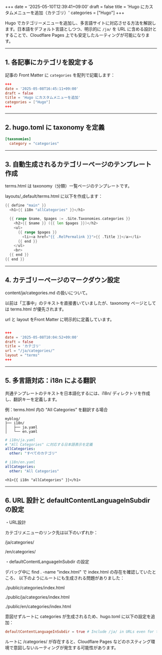 +++
date = '2025-05-10T12:39:41+09:00'
draft = false
title = 'Hugo にカスタムメニューを追加（カテゴリ）'
categories = ["Hugo"]
+++


Hugo でカテゴリーメニューを追加し、多言語サイトに対応させる方法を解説します。日本語をデフォルト言語としつつ、明示的に `/ja/` を URL に含める設計とすることで、Cloudflare Pages 上でも安定したルーティングが可能になります。

---

## 1. 各記事にカテゴリを設定する

記事の Front Matter に `categories` を配列で記載します：

```toml
+++
date = '2025-05-08T16:45:11+09:00'
draft = false
title = 'Hugo にカスタムメニューを追加'
categories = ["Hugo"]
+++

```

---

## 2. hugo.toml に taxonomy を定義

```toml
[taxonomies]
  category = "categories"
```

---

## 3. 自動生成されるカテゴリーページのテンプレート作成

terms.html は taxonomy（分類）一覧ページのテンプレートです。

layouts/_default/terms.html に以下を作成します：


```go
{{ define "main" }}
  <h1>{{ i18n "allCategories" }}</h1>

  {{ range $name, $pages := .Site.Taxonomies.categories }}
    <h2>{{ $name }} ({{ len $pages }})</h2>
    <ul>
      {{ range $pages }}
        <li><a href="{{ .RelPermalink }}">{{ .Title }}</a></li>
      {{ end }}
    </ul>
    <br>
  {{ end }}
{{ end }}

```


---

## 4. カテゴリーページのマークダウン設定

content/ja/categories.md の扱いについて。

以前は「工事中」のテキストを直接書いていましたが、taxonomy ページとしては terms.html が優先されます。

url と layout をFront Matter に明示的に定義しています。


```toml

+++
date = '2025-05-08T10:04:52+09:00'
draft = false
title = 'カテゴリ'
url = "/ja/categories/"
layout = "terms"
+++

```



---

## 5. 多言語対応：i18n による翻訳

共通テンプレートのテキストを日本語化するには、i18n/ ディレクトリを作成し、翻訳キーを定義します。

例：terms.html 内の “All Categories” を翻訳する場合

```text
myblog/
├── i18n/
│   ├── ja.yaml
│   └── en.yaml

```

```yaml
# i18n/ja.yaml
# "All Categories" に対応する日本語表示を定義
allCategories:
  other: "すべてのカテゴリ"
```

```yaml
# i18n/en.yaml
allCategories:
  other: "All Categories"
```

```GoHTML
<h1>{{ i18n "allCategories" }}</h1>

```

---

## 6. URL 設計と defaultContentLanguageInSubdir の設定

・URL設計

カテゴリメニューのリンク先は以下のいずれか：

/ja/categories/

/en/categories/

・defaultContentLanguageInSubdir の設定

デバッグ中に find . -name "index.html" で index.html の存在を確認していたところ、
以下のようにルートにも生成される問題がありました：

./public/categories/index.html

./public/ja/categories/index.html

./public/en/categories/index.html


意図せずルートに categories が生成されるため、hugo.toml に以下の設定を追加：

```toml
defaultContentLanguageInSubdir = true # Include /ja/ in URLs even for the default language to avoid root-level pages
```

ルートに /categories/ が存在すると、Cloudflare Pages などのホスティング環境で意図しないルーティングが発生する可能性があります。



